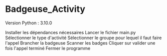 # Badgeuse_Activity

Version Python : 3.10.0

Installer les dépendances nécessaires
Lancer le fichier main.py
Sélectionner le type d'activité
Sélectionner le groupe pour lequel il faut faire l'appel
Brancher la badgeuse
Scanner les badges
Cliquer sur valider une fois l'appel terminé
Fermer le programme
